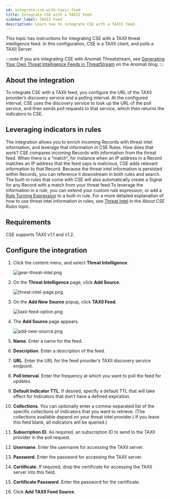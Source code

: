 ```yaml
---
id: integrate-cse-with-taxii-feed
title: Integrate CSE with a TAXII Feed
sidebar_label: TAXII Feed
description: Learn how to integrate CSE with a TAXII feed.
---
```




This topic has instructions for integrating CSE with a TAXII threat intelligence feed. In this configuration, CSE is a TAXII client, and polls a TAXII Server. 

:::note
If you are integrating CSE with Anomali Threatstream, see [Generating Your Own Threat Intelligence Feeds in ThreatStream](https://www.anomali.com/blog/generating-your-own-threat-intelligence-feeds-in-threatstream) on the Anomali blog.
:::

## About the integration

To integrate CSE with a TAXII feed, you configure the URL of the TAXII provider’s discovery service and a polling interval. At the configured interval, CSE uses the discovery service to look up the URL of the poll service, and then sends poll requests to that service, which then returns the indicators to CSE.

## Leveraging indicators in rules

The integration allows you to enrich incoming Records with threat intel information, and leverage that information in CSE Rules. How does that work? CSE compares incoming Records with information from the threat feed. When there is a “match”, for instance when an IP address in a Record matches an IP address that the feed says is malicious, CSE adds relevant information to that Record. Because the threat intel information is persisted within Records, you can reference it downstream in both rules and search. The built-in rules that come with CSE will also automatically create a Signal for any Record with a match from your threat feed.To leverage the information in a rule, you can extend your custom rule expression, or add a [Rule Turning Expression](../rules/rule-tuning-expressions.md) to a built-in rule. For a more detailed explanation of how to use threat intel information in rules, see [Threat Intel](../rules/about-cse-rules.md) in the *About CSE Rules* topic.

## Requirements

CSE supports TAXII v1.1 and v1.2. 

## Configure the integration

1. Click the content menu, and select **Threat Intelligence**.

    ![gear-threat-intel.png](/img/cse/gear-threat-intel.png)
1. On the **Threat Intelligence** page, click **Add Source**.

    ![threat-intel-page.png](/img/cse/threat-intel-page.png)
1. On the **Add New Source** popup, click **TAXII Feed**.

    ![taxii-feed-option.png](/img/cse/taxii-feed-option.png)
1. The **Add Source** page appears.

    ![add-new-source.png](/img/cse/add-new-source.png)
1. **Name**. Enter a name for the feed.
1. **Description**. Enter a description of the feed.
1. **URL**. Enter the URL for the feed provider’s TAXII discovery service endpoint.
1. **Poll Interval**. Enter the frequency at which you want to poll the feed for updates.
1. **Default Indicator TTL**. If desired, specify a default TTL that will take effect for Indicators that don’t have a defined expiration.
1. **Collections**. You can optionally enter a comma-separated list of the specific collections of indicators that you want to retrieve. (The collections available depend on your threat intel provider.) If you leave this field blank, all indicators will be queried.)
1. **Subscription ID**. As required, an subscription ID to send to the TAXII provider in the poll request.
12. **Username**. Enter the username for accessing the TAXII server.
13. **Password**. Enter the password for accessing the TAXII server.
14. **Certificate**. If required, drop the certificate for accessing the TAXII server into this field. 
15. **Certificate Password**. Enter the password for the certificate.
16. Click **Add TAXII Feed Source**.
